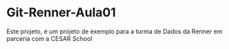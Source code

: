 # Git-Renner-Aula01

Este projeto, é um projeto de exemplo para a turma de Dados da Renner em parceria com a CESAR School
